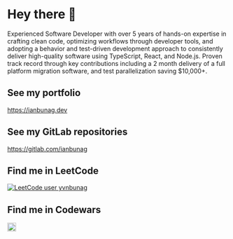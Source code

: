 # Hey there 👋

Experienced Software Developer with over 5 years of hands-on expertise in crafting clean code, optimizing workflows through developer tools, and adopting a behavior and test-driven development approach to consistently deliver high-quality software using TypeScript, React, and Node.js. Proven track record through key contributions including a 2 month delivery of a full platform migration software, and test parallelization saving $10,000+.

## See my portfolio
https://ianbunag.dev

## See my GitLab repositories
https://gitlab.com/ianbunag

## Find me in LeetCode
[![LeetCode user yvnbunag](https://img.shields.io/badge/dynamic/json?style=for-the-badge&labelColor=black&color=%23ffa116&label=Solved&query=solved&url=https%3A%2F%2Fleetcode-badge.vercel.app%2Fapi%2Fusers%2Fyvnbunag&logo=leetcode&logoColor=yellow)](https://leetcode.com/u/ianbunag/)

## Find me in Codewars
<a href="https://www.codewars.com/users/ianbunag"><img src="https://www.codewars.com/users/yvnbunag/badges/small" alt="Find yvnbunag in Codewars" height="20"></a>

<!--
**yvnbunag/yvnbunag** is a ✨ _special_ ✨ repository because its `README.md` (this file) appears on your GitHub profile.

Here are some ideas to get you started:

- 🔭 I’m currently working on ...
- 🌱 I’m currently learning ...
- 👯 I’m looking to collaborate on ...
- 🤔 I’m looking for help with ...
- 💬 Ask me about ...
- 📫 How to reach me: ...
- 😄 Pronouns: ...
- ⚡ Fun fact: ...
-->
